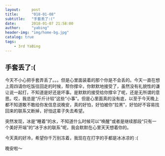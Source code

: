 ```yaml
---
layout:     post
title:      "018-01-08"
subtitle:   "手套丢了:("
date:       2018-01-07 21:58:00
author:     "yabing"
header-img: "img/home-bg.jpg"
catalog: true
tags:
    - 3rd YaBing
---
```


## 手套丢了:(
今天不小心把手套弄丢了。。。但是心里面装着的那个你是不会丢的。今天一直在想上周四请你吃饭往回走的时候，帮你撑伞，你默默地接受了，虽然没有礼貌性的谦让说一起打，不知道是好还是坏事。是默默的接受给你撑伞了呢，还是无所谓的意思。哎，我总是“斤斤计较”这些“小事”。但是心里面真的没有底，以至于今天晚上都不知道敢不敢给你发信息说晚安，真的好怕，好怕被你“拉黑”，好怕好不容易找回来的联系又断掉，好怕这辈子失去希望。

突然发现，冰是“睡着”的水，不知道什么时候可以“唤醒”或者是继续那段“只有一个美好开端”的“冰于水的联系”呢，我会默默在心里天天想着你的。

今天真的好冷，希望你千万别冻着，我现在在打字的手都是冰冰凉的 :(

晚安啦～